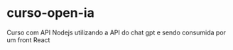 # curso-open-ia
Curso com API Nodejs utilizando a API do chat gpt e sendo consumida por um front React
